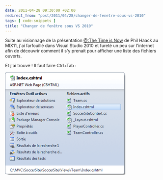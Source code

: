 ```yaml
---
date: 2011-04-28 09:30:00 +02:00
redirect_from: "post/2011/04/28/changer-de-fenetre-sous-vs-2010"
tags: [ code-snippets ]
title: "Changer de fenêtre sous VS 2010"
---
```


Suite au visionnage de la présentation [@:The Time is
Now](http://channel9.msdn.com/events/MIX/MIX11/FRM03) de Phil Haack au MIX11, j'ai farfouillé dans Visual Studio 2010 et
fureté un peu sur l'internet afin de découvrir comment il s'y prenait pour
afficher une liste des fichiers ouverts.

Et j'ai trouvé ! Il faut faire Ctrl+Tab :

![](/public/2011/ctrltabvs2010.png)
